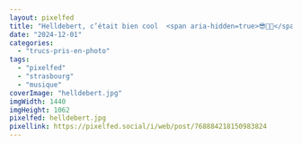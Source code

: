 ```yaml
---
layout: pixelfed
title: "Helldebert, c’était bien cool  <span aria-hidden=true>😎🤘🎶</span>"
date: "2024-12-01"
categories: 
  - "trucs-pris-en-photo"
tags: 
  - "pixelfed"
  - "strasbourg"
  - "musique"
coverImage: "helldebert.jpg"
imgWidth: 1440
imgHeight: 1062
pixelfed: helldebert.jpg
pixellink: https://pixelfed.social/i/web/post/768884218150983824
---
```

